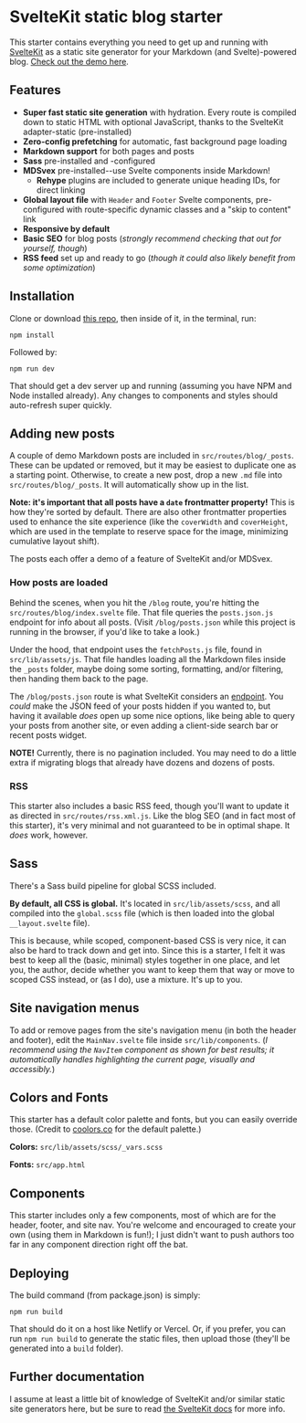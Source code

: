 # SvelteKit static blog starter

This starter contains everything you need to get up and running with [SvelteKit](https://kit.svelte.dev/) as a static site generator for your Markdown (and Svelte)-powered blog. [Check out the demo here](https://sveltekit-static-starter.netlify.app/).

## Features

- **Super fast static site generation** with hydration. Every route is compiled down to static HTML with optional JavaScript, thanks to the SvelteKit adapter-static (pre-installed)
- **Zero-config prefetching** for automatic, fast background page loading
- **Markdown support** for both pages and posts
- **Sass** pre-installed and -configured
- **MDSvex** pre-installed--use Svelte components inside Markdown!
  - **Rehype** plugins are included to generate unique heading IDs, for direct linking
- **Global layout file** with `Header` and `Footer` Svelte components, pre-configured with route-specific dynamic classes and a "skip to content" link
- **Responsive by default** 
- **Basic SEO** for blog posts (_strongly recommend checking that out for yourself, though_)
- **RSS feed** set up and ready to go (_though it could also likely benefit from some optimization_)


## Installation

Clone or download [this repo](https://github.com/josh-collinsworth/sveltekit-blog-starter), then inside of it, in the terminal, run:

```
npm install
```

Followed by:

```
npm run dev
```

That should get a dev server up and running (assuming you have NPM and Node installed already). Any changes to components and styles should auto-refresh super quickly.


## Adding new posts

A couple of demo Markdown posts are included in `src/routes/blog/_posts`. These can be updated or removed, but it may be easiest to duplicate one as a starting point. Otherwise, to create a new post, drop a new `.md` file into `src/routes/blog/_posts`. It will automatically show up in the list.

**Note: it's important that all posts have a `date` frontmatter property!** This is how they're sorted by default. There are also other frontmatter properties used to enhance the site experience (like the `coverWidth` and `coverHeight`, which are used in the template to reserve space for the image, minimizing cumulative layout shift).

The posts each offer a demo of a feature of SvelteKit and/or MDSvex.


### How posts are loaded

Behind the scenes, when you hit the `/blog` route, you're hitting the `src/routes/blog/index.svelte` file. That file queries the `posts.json.js` endpoint for info about all posts. (Visit `/blog/posts.json` while this project is running in the browser, if you'd like to take a look.)

Under the hood, that endpoint uses the `fetchPosts.js` file, found in `src/lib/assets/js`. That file handles loading all the Markdown files inside the `_posts` folder, maybe doing some sorting, formatting, and/or filtering, then handing them back to the page.

The `/blog/posts.json` route is what SvelteKit considers an [endpoint](https://kit.svelte.dev/docs#routing-endpoints). You _could_ make the JSON feed of your posts hidden if you wanted to, but having it available _does_ open up some nice options, like being able to query your posts from another site, or even adding a client-side search bar or recent posts widget.

**NOTE!** Currently, there is no pagination included. You may need to do a little extra if migrating blogs that already have dozens and dozens of posts.


### RSS

This starter also includes a basic RSS feed, though you'll want to update it as directed in `src/routes/rss.xml.js`. Like the blog SEO (and in fact most of this starter), it's very minimal and not guaranteed to be in optimal shape. It _does_ work, however.
  

## Sass

There's a Sass build pipeline for global SCSS included.

**By default, all CSS is global.** It's located in `src/lib/assets/scss`, and all compiled into the `global.scss` file (which is then loaded into the global `__layout.svelte` file).

This is because, while scoped, component-based CSS is very nice, it can also be hard to track down and get into. Since this is a starter, I felt it was best to keep all the (basic, minimal) styles together in one place, and let you, the author, decide whether you want to keep them that way or move to scoped CSS instead, or (as I do), use a mixture. It's up to you.


## Site navigation menus

To add or remove pages from the site's navigation menu (in both the header and footer), edit the `MainNav.svelte` file inside `src/lib/components`. (_I recommend using the `NavItem` component as shown for best results; it automatically handles highlighting the current page, visually and accessibly._)


## Colors and Fonts

This starter has a default color palette and fonts, but you can easily override those. (Credit to [coolors.co](https://coolors.co/palettes/trending) for the default palette.)

**Colors:** `src/lib/assets/scss/_vars.scss`
  
**Fonts:** `src/app.html`


## Components

This starter includes only a few components, most of which are for the header, footer, and site nav. You're welcome and encouraged to create your own (using them in Markdown is fun!); I just didn't want to push authors too far in any component direction right off the bat.


## Deploying

The build command (from package.json) is simply:

```
npm run build
```

That should do it on a host like Netlify or Vercel. Or, if you prefer, you can run `npm run build` to generate the static files, then upload those (they'll be generated into a `build` folder).


## Further documentation

I assume at least a little bit of knowledge of SvelteKit and/or similar static site generators here, but be sure to read [the SvelteKit docs](https://kit.svelte.dev/docs) for more info.